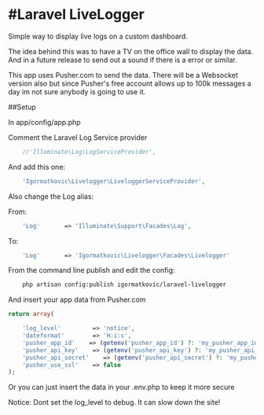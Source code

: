 #Laravel LiveLogger
==================================================

Simple way to display live logs on a custom dashboard.

The idea behind this was to have a TV on the office wall to display the data. And in a future release to send out a sound if there is a error or similar.

This app uses Pusher.com to send the data. There will be a Websocket version also but since Pusher's free account allows up to 100k messages a day im not sure anybody is going to use it.


##Setup

In app/config/app.php

Comment the Laravel Log Service provider

```php
    //'Illuminate\Log\LogServiceProvider',
```

And add this one:
```php
    'Igormatkovic\Livelogger\LiveloggerServiceProvider',
```


Also change the Log alias:

From: 
```php
    'Log'       => 'Illuminate\Support\Facades\Log',
```
To:
```php
    'Log'       => 'Igormatkovic\Livelogger\Facades\Livelogger'
```

From the command line publish and edit the config:

```bash
    php artisan config:publish igormatkovic/laravel-livelogger
```

And insert your app data from Pusher.com

```php
return array(

    'log_level'         => 'notice',
    'dateformat'        => 'H:i:s',
    'pusher_app_id'    => (getenv('pusher_app_id') ?: 'my_pusher_app_id'),
    'pusher_api_key'    => (getenv('pusher_api_key') ?: 'my_pusher_api_key'),
    'pusher_api_secret'    => (getenv('pusher_api_secret') ?: 'my_pusher_api_secret'),
    'pusher_use_ssl'    => false
);
```
Or you can just insert the data in your .env.php to keep it more secure


Notice: Dont set the log_level to debug. It can slow down the site!





